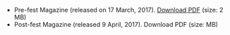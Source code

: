 <!-- TITLE: Pearl 2017 Magazines -->
<!-- SUBTITLE: Journal Club special publications about Pearl 2017. -->


- Pre-fest Magazine (released on 17 March, 2017). [Download PDF](https://goo.gl/624TGZ) (size: 2 MB)
- Post-fest Magazine (released 9 April, 2017). Download PDF (size: MB) 